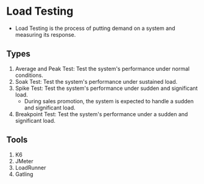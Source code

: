 # Load Testing

- Load Testing is the process of putting demand on a system and measuring its response.

## Types

1. Average and Peak Test: Test the system's performance under normal conditions.
2. Soak Test: Test the system's performance under sustained load.
3. Spike Test: Test the system's performance under sudden and significant load.
   - During sales promotion, the system is expected to handle a sudden and significant load.
4. Breakpoint Test: Test the system's performance under a sudden and significant load.

## Tools

1. K6
2. JMeter
3. LoadRunner
4. Gatling
